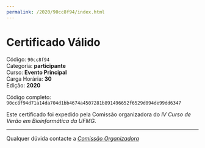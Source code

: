 ```yaml
---
permalink: /2020/90cc8f94/index.html
---
```


# Certificado Válido

Código: `90cc8f94`<br>
Categoria: **participante**<br>
Curso: **Evento Principal**<br>
Carga Horária: **30**<br>
Edição: **2020**<br>


Código completo: `90cc8f94d71a14da704d1bb4674a4507281b891496652f6529d094de99dd6347`


Este certificado foi expedido pela Comissão organizadora do *IV Curso de Verão em Bioinformática da UFMG*.

----

Qualquer dúvida contacte a [_Comissão Organizadora_](<mailto:cursobioinfoufmg@gmail.com$subject=[Certificados]>)

